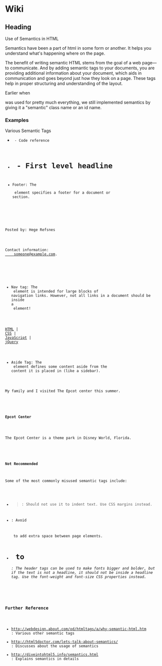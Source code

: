 # Wiki
## Heading
Use of Semantics in HTML

Semantics have been a part of html in some form or another. It helps you understand what's happening where on the page.

The benefit of writing semantic HTML stems from the goal of a web page—to communicate. And by adding semantic tags to your documents, you are providing additional information about your document, which aids in communication and goes beyond just how they look on a page.
These tags help in proper structuring and understanding of the layout.

Earlier when <div> was used for pretty much everything, we still implemented semantics by giving it a "semantic" class name or an id name.

### Examples
Various Semantic Tags

* <code> - Code reference
* <h1> - First level headline

* Footer: The <footer> element specifies a footer for a document or section.

<footer>
  <p>Posted by: Hege Refsnes</p>
  <p>Contact information: <a href="mailto:someone@example.com">
    someone@example.com</a>.</p>
  </footer>

* Nav tag: The <nav> element is intended for large blocks of navigation links. However, not all links in a document should be inside a <nav> element!

<nav>
<a href="/html/">HTML</a> |
<a href="/css/">CSS</a> |
<a href="/js/">JavaScript</a> |
<a href="/jquery/">jQuery</a>
</nav>

* Aside Tag: The <aside> element defines some content aside from the content it is placed in (like a sidebar).

<p>My family and I visited The Epcot center this summer.</p>
<aside>
  <h4>Epcot Center</h4>
  <p>The Epcot Center is a theme park in Disney World, Florida.</p>
</aside>

#### Not Recommended

Some of the most commonly misused semantic tags include:

* <Blockquote>: Should not use it to indent text. Use CSS margins instead.
* <P>: Avoid <p>&nbsp;</p> to add extra space between page elements.
* <h1> to <h6>: The header tags can be used to make fonts bigger and bolder, but if the text is not a headline, it should not be inside a headline tag. Use the font-weight and font-size CSS properties instead.

### Further Reference
* http://webdesign.about.com/od/htmltags/a/why-semantic-html.htm : Various other semantic tags
* http://html5doctor.com/lets-talk-about-semantics/ : Discusses about the usage of semantics
* http://diveintohtml5.info/semantics.html : Explains semantics in details